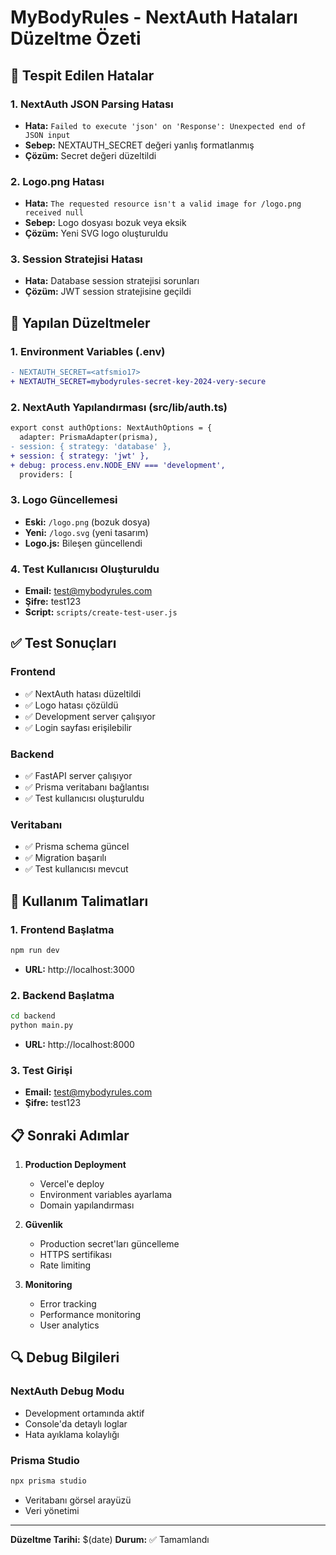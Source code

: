 # MyBodyRules - NextAuth Hataları Düzeltme Özeti

## 🐛 Tespit Edilen Hatalar

### 1. NextAuth JSON Parsing Hatası
- **Hata:** `Failed to execute 'json' on 'Response': Unexpected end of JSON input`
- **Sebep:** NEXTAUTH_SECRET değeri yanlış formatlanmış
- **Çözüm:** Secret değeri düzeltildi

### 2. Logo.png Hatası
- **Hata:** `The requested resource isn't a valid image for /logo.png received null`
- **Sebep:** Logo dosyası bozuk veya eksik
- **Çözüm:** Yeni SVG logo oluşturuldu

### 3. Session Stratejisi Hatası
- **Hata:** Database session stratejisi sorunları
- **Çözüm:** JWT session stratejisine geçildi

## 🔧 Yapılan Düzeltmeler

### 1. Environment Variables (.env)
```diff
- NEXTAUTH_SECRET=<atfsmio17>
+ NEXTAUTH_SECRET=mybodyrules-secret-key-2024-very-secure
```

### 2. NextAuth Yapılandırması (src/lib/auth.ts)
```diff
export const authOptions: NextAuthOptions = {
  adapter: PrismaAdapter(prisma),
- session: { strategy: 'database' },
+ session: { strategy: 'jwt' },
+ debug: process.env.NODE_ENV === 'development',
  providers: [
```

### 3. Logo Güncellemesi
- **Eski:** `/logo.png` (bozuk dosya)
- **Yeni:** `/logo.svg` (yeni tasarım)
- **Logo.js:** Bileşen güncellendi

### 4. Test Kullanıcısı Oluşturuldu
- **Email:** test@mybodyrules.com
- **Şifre:** test123
- **Script:** `scripts/create-test-user.js`

## ✅ Test Sonuçları

### Frontend
- ✅ NextAuth hatası düzeltildi
- ✅ Logo hatası çözüldü
- ✅ Development server çalışıyor
- ✅ Login sayfası erişilebilir

### Backend
- ✅ FastAPI server çalışıyor
- ✅ Prisma veritabanı bağlantısı
- ✅ Test kullanıcısı oluşturuldu

### Veritabanı
- ✅ Prisma schema güncel
- ✅ Migration başarılı
- ✅ Test kullanıcısı mevcut

## 🚀 Kullanım Talimatları

### 1. Frontend Başlatma
```bash
npm run dev
```
- **URL:** http://localhost:3000

### 2. Backend Başlatma
```bash
cd backend
python main.py
```
- **URL:** http://localhost:8000

### 3. Test Girişi
- **Email:** test@mybodyrules.com
- **Şifre:** test123

## 📋 Sonraki Adımlar

1. **Production Deployment**
   - Vercel'e deploy
   - Environment variables ayarlama
   - Domain yapılandırması

2. **Güvenlik**
   - Production secret'ları güncelleme
   - HTTPS sertifikası
   - Rate limiting

3. **Monitoring**
   - Error tracking
   - Performance monitoring
   - User analytics

## 🔍 Debug Bilgileri

### NextAuth Debug Modu
- Development ortamında aktif
- Console'da detaylı loglar
- Hata ayıklama kolaylığı

### Prisma Studio
```bash
npx prisma studio
```
- Veritabanı görsel arayüzü
- Veri yönetimi

---
**Düzeltme Tarihi:** $(date)
**Durum:** ✅ Tamamlandı

